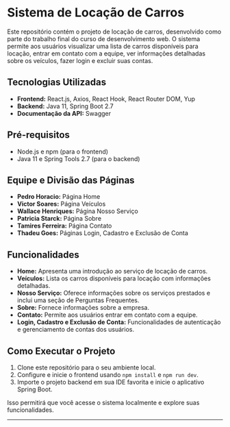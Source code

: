 # Sistema de Locação de Carros

Este repositório contém o projeto de locação de carros, desenvolvido como parte do trabalho final do curso de desenvolvimento web. O sistema permite aos usuários visualizar uma lista de carros disponíveis para locação, entrar em contato com a equipe, ver informações detalhadas sobre os veículos, fazer login e excluir suas contas.

## Tecnologias Utilizadas

- **Frontend:** React.js, Axios, React Hook, React Router DOM, Yup
- **Backend:** Java 11, Spring Boot 2.7
- **Documentação da API:** Swagger

## Pré-requisitos

- Node.js e npm (para o frontend)
- Java 11 e Spring Tools 2.7 (para o backend)

## Equipe e Divisão das Páginas

- **Pedro Horacio:** Página Home
- **Victor Soares:** Página Veículos
- **Wallace Henriques:** Página Nosso Serviço
- **Patricia Starck:** Página Sobre
- **Tamires Ferreira:** Página Contato
- **Thadeu Goes:** Páginas Login, Cadastro e Exclusão de Conta

## Funcionalidades

- **Home:** Apresenta uma introdução ao serviço de locação de carros.
- **Veículos:** Lista os carros disponíveis para locação com informações detalhadas.
- **Nosso Serviço:** Oferece informações sobre os serviços prestados e inclui uma seção de Perguntas Frequentes.
- **Sobre:** Fornece informações sobre a empresa.
- **Contato:** Permite aos usuários entrar em contato com a equipe.
- **Login, Cadastro e Exclusão de Conta:** Funcionalidades de autenticação e gerenciamento de contas dos usuários.

## Como Executar o Projeto

1. Clone este repositório para o seu ambiente local.
2. Configure e inicie o frontend usando `npm install` e `npm run dev`.
3. Importe o projeto backend em sua IDE favorita e inicie o aplicativo Spring Boot.

Isso permitirá que você acesse o sistema localmente e explore suas funcionalidades.

---

